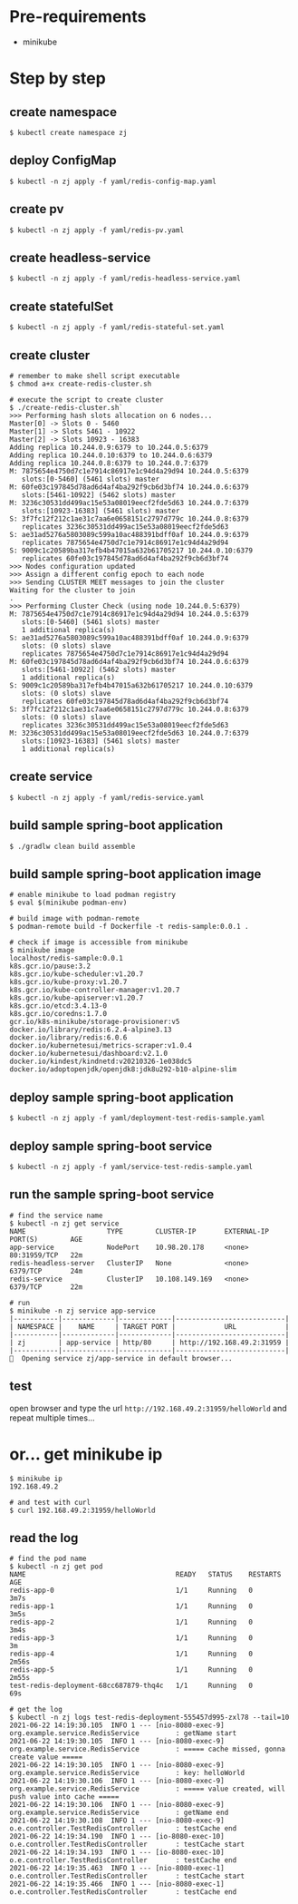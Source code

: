 # Pre-requirements
- minikube

# Step by step
## create namespace
`$ kubectl create namespace zj`
  
## deploy ConfigMap
`$ kubectl -n zj apply -f yaml/redis-config-map.yaml`

## create pv
`$ kubectl -n zj apply -f yaml/redis-pv.yaml`

## create headless-service
`$ kubectl -n zj apply -f yaml/redis-headless-service.yaml`

## create statefulSet
`$ kubectl -n zj apply -f yaml/redis-stateful-set.yaml`

## create cluster
```
# remember to make shell script executable
$ chmod a+x create-redis-cluster.sh

# execute the script to create cluster
$ ./create-redis-cluster.sh`
>>> Performing hash slots allocation on 6 nodes...
Master[0] -> Slots 0 - 5460
Master[1] -> Slots 5461 - 10922
Master[2] -> Slots 10923 - 16383
Adding replica 10.244.0.9:6379 to 10.244.0.5:6379
Adding replica 10.244.0.10:6379 to 10.244.0.6:6379
Adding replica 10.244.0.8:6379 to 10.244.0.7:6379
M: 7875654e4750d7c1e7914c86917e1c94d4a29d94 10.244.0.5:6379
   slots:[0-5460] (5461 slots) master
M: 60fe03c197845d78ad6d4af4ba292f9cb6d3bf74 10.244.0.6:6379
   slots:[5461-10922] (5462 slots) master
M: 3236c30531dd499ac15e53a08019eecf2fde5d63 10.244.0.7:6379
   slots:[10923-16383] (5461 slots) master
S: 3f7fc12f212c1ae31c7aa6e0658151c2797d779c 10.244.0.8:6379
   replicates 3236c30531dd499ac15e53a08019eecf2fde5d63
S: ae31ad5276a5803089c599a10ac488391bdff0af 10.244.0.9:6379
   replicates 7875654e4750d7c1e7914c86917e1c94d4a29d94
S: 9009c1c20589ba317efb4b47015a632b61705217 10.244.0.10:6379
   replicates 60fe03c197845d78ad6d4af4ba292f9cb6d3bf74
>>> Nodes configuration updated
>>> Assign a different config epoch to each node
>>> Sending CLUSTER MEET messages to join the cluster
Waiting for the cluster to join
.
>>> Performing Cluster Check (using node 10.244.0.5:6379)
M: 7875654e4750d7c1e7914c86917e1c94d4a29d94 10.244.0.5:6379
   slots:[0-5460] (5461 slots) master
   1 additional replica(s)
S: ae31ad5276a5803089c599a10ac488391bdff0af 10.244.0.9:6379
   slots: (0 slots) slave
   replicates 7875654e4750d7c1e7914c86917e1c94d4a29d94
M: 60fe03c197845d78ad6d4af4ba292f9cb6d3bf74 10.244.0.6:6379
   slots:[5461-10922] (5462 slots) master
   1 additional replica(s)
S: 9009c1c20589ba317efb4b47015a632b61705217 10.244.0.10:6379
   slots: (0 slots) slave
   replicates 60fe03c197845d78ad6d4af4ba292f9cb6d3bf74
S: 3f7fc12f212c1ae31c7aa6e0658151c2797d779c 10.244.0.8:6379
   slots: (0 slots) slave
   replicates 3236c30531dd499ac15e53a08019eecf2fde5d63
M: 3236c30531dd499ac15e53a08019eecf2fde5d63 10.244.0.7:6379
   slots:[10923-16383] (5461 slots) master
   1 additional replica(s)
```

## create service
`$ kubectl -n zj apply -f yaml/redis-service.yaml`

## build sample spring-boot application
`$ ./gradlw clean build assemble`

## build sample spring-boot application image
```
# enable minikube to load podman registry
$ eval $(minikube podman-env)

# build image with podman-remote
$ podman-remote build -f Dockerfile -t redis-sample:0.0.1 .

# check if image is accessible from minikube
$ minikube image
localhost/redis-sample:0.0.1
k8s.gcr.io/pause:3.2
k8s.gcr.io/kube-scheduler:v1.20.7
k8s.gcr.io/kube-proxy:v1.20.7
k8s.gcr.io/kube-controller-manager:v1.20.7
k8s.gcr.io/kube-apiserver:v1.20.7
k8s.gcr.io/etcd:3.4.13-0
k8s.gcr.io/coredns:1.7.0
gcr.io/k8s-minikube/storage-provisioner:v5
docker.io/library/redis:6.2.4-alpine3.13
docker.io/library/redis:6.0.6
docker.io/kubernetesui/metrics-scraper:v1.0.4
docker.io/kubernetesui/dashboard:v2.1.0
docker.io/kindest/kindnetd:v20210326-1e038dc5
docker.io/adoptopenjdk/openjdk8:jdk8u292-b10-alpine-slim
```

## deploy sample spring-boot application
`$ kubectl -n zj apply -f yaml/deployment-test-redis-sample.yaml`

## deploy sample spring-boot service
`$ kubectl -n zj apply -f yaml/service-test-redis-sample.yaml`

## run the sample spring-boot service
```
# find the service name
$ kubectl -n zj get service
NAME                    TYPE        CLUSTER-IP       EXTERNAL-IP   PORT(S)        AGE
app-service             NodePort    10.98.20.178     <none>        80:31959/TCP   22m
redis-headless-server   ClusterIP   None             <none>        6379/TCP       24m
redis-service           ClusterIP   10.108.149.169   <none>        6379/TCP       22m

# run 
$ minikube -n zj service app-service
|-----------|-------------|-------------|---------------------------|
| NAMESPACE |    NAME     | TARGET PORT |            URL            |
|-----------|-------------|-------------|---------------------------|
| zj        | app-service | http/80     | http://192.168.49.2:31959 |
|-----------|-------------|-------------|---------------------------|
🎉  Opening service zj/app-service in default browser...
```

## test
open browser and type the url `http://192.168.49.2:31959/helloWorld` and repeat multiple times...

# or... get minikube ip
```
$ minikube ip
192.168.49.2

# and test with curl
$ curl 192.168.49.2:31959/helloWorld
```

## read the log
```
# find the pod name
$ kubectl -n zj get pod
NAME                                     READY   STATUS    RESTARTS   AGE
redis-app-0                              1/1     Running   0          3m7s
redis-app-1                              1/1     Running   0          3m5s
redis-app-2                              1/1     Running   0          3m4s
redis-app-3                              1/1     Running   0          3m
redis-app-4                              1/1     Running   0          2m56s
redis-app-5                              1/1     Running   0          2m55s
test-redis-deployment-68cc687879-thq4c   1/1     Running   0          69s

# get the log
$ kubectl -n zj logs test-redis-deployment-555457d995-zxl78 --tail=10
2021-06-22 14:19:30.105  INFO 1 --- [nio-8080-exec-9] org.example.service.RedisService         : getName start
2021-06-22 14:19:30.105  INFO 1 --- [nio-8080-exec-9] org.example.service.RedisService         : ===== cache missed, gonna create value =====
2021-06-22 14:19:30.105  INFO 1 --- [nio-8080-exec-9] org.example.service.RedisService         : key: helloWorld
2021-06-22 14:19:30.106  INFO 1 --- [nio-8080-exec-9] org.example.service.RedisService         : ===== value created, will push value into cache =====
2021-06-22 14:19:30.106  INFO 1 --- [nio-8080-exec-9] org.example.service.RedisService         : getName end
2021-06-22 14:19:30.108  INFO 1 --- [nio-8080-exec-9] o.e.controller.TestRedisController       : testCache end
2021-06-22 14:19:34.190  INFO 1 --- [io-8080-exec-10] o.e.controller.TestRedisController       : testCache start
2021-06-22 14:19:34.193  INFO 1 --- [io-8080-exec-10] o.e.controller.TestRedisController       : testCache end
2021-06-22 14:19:35.463  INFO 1 --- [nio-8080-exec-1] o.e.controller.TestRedisController       : testCache start
2021-06-22 14:19:35.466  INFO 1 --- [nio-8080-exec-1] o.e.controller.TestRedisController       : testCache end
```